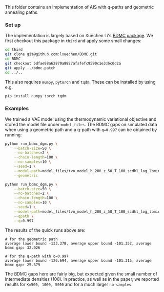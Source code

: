 This folder contains an implementation of AIS with q-paths and geometric annealing paths.

### Set up

The implementation is largely based on Xuechen Li's [BDMC package](https://github.com/lxuechen/BDMC).
We first checkout this package in `third` and apply some small changes:

```bash
cd third
git clone git@github.com:lxuechen/BDMC.git
cd BDMC
git checkout 5dfae98a62870a8827afafefc9590c1e3d6c0d2a
git apply ../bdmc.patch
cd ../..
```

This also requires `numpy`, `pytorch` and `tqdm`. These can be installed by using e.g.

```bash
pip install numpy torch tqdm
```

### Examples

We trained a VAE model using the thermodynamic variational objective and stored the model file under `model_files`.
The BDMC gaps on simulated data when using a geometric path and a q-path with `q=0.997` can be obtained by running:

```bash
python run_bdmc_dgm.py \
    --batch-size=50 \
    --no-batches=2 \
    --chain-length=100 \
    --no-samples=10 \
    --seed=1 \
    --model-path=model_files/tvo_model_h_200_z_50_T_100_scdhl_log_lbmin_-1.5_bs_100.pt \
    --geometric

python run_bdmc_dgm.py \
    --batch-size=50 \
    --no-batches=2 \
    --chain-length=100 \
    --no-samples=10 \
    --seed=1 \
    --model-path=model_files/tvo_model_h_200_z_50_T_100_scdhl_log_lbmin_-1.5_bs_100.pt \
    --qpath \
    --q=0.997
```

The results of the quick runs above are:

```
# for the geometric path
average lower bound -133.378, average upper bound -101.352, average bdmc gap: 32.026

# for the q-path with q=0.997
average lower bound -126.694, average upper bound -101.315, average bdmc gap: 25.379
```

The BDMC gaps here are fairly big, but expected given the small number of intermediate densities (100).
In practice, as well as in the paper, we reported results for `K=500, 1000, 5000` and for a much larger `no-samples`.

